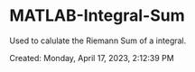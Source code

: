 # MATLAB-Integral-Sum
Used to calulate the Riemann Sum of a integral.

Created: Monday, April 17, 2023, 2:12:39 PM
